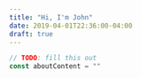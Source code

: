 ```yaml
---
title: "Hi, I'm John"
date: 2019-04-01T22:36:00-04:00
draft: true
---
```


```javascript
// TODO: fill this out
const aboutContent = ""
```
